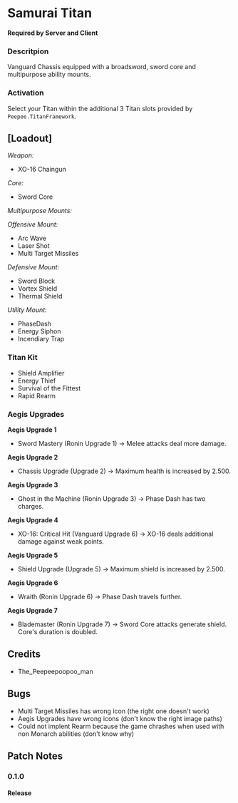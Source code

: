 # Samurai Titan

**Required by Server and Client**

### Descritpion
Vanguard Chassis equipped with a broadsword, sword core and multipurpose ability mounts.


### Activation
Select your Titan within the additional 3 Titan slots provided by `Peepee.TitanFramework`.


## [Loadout]
*Weapon:* 
- XO-16 Chaingun


*Core:* 
- Sword Core


*Multipurpose Mounts:*

*Offensive Mount:*
- Arc Wave
- Laser Shot
- Multi Target Missiles

*Defensive Mount:*
- Sword Block
- Vortex Shield
- Thermal Shield

*Utility Mount:*
- PhaseDash
- Energy Siphon
- Incendiary Trap


### Titan Kit
- Shield Amplifier
- Energy Thief
- Survival of the Fittest
- Rapid Rearm


### Aegis Upgrades
**Aegis Upgrade 1**
- Sword Mastery (Ronin Upgrade 1)
-> Melee attacks deal more damage.

**Aegis Upgrade 2**
- Chassis Upgrade (Upgrade 2)
-> Maximum health is increased by 2.500.

**Aegis Upgrade 3**
- Ghost in the Machine (Ronin Upgrade 3)
-> Phase Dash has two charges.

**Aegis Upgrade 4**
- XO-16: Critical Hit (Vanguard Upgrade 6)
-> XO-16 deals additional damage against weak points.

**Aegis Upgrade 5**
- Shield Upgrade (Upgrade 5)
-> Maximum shield is increased by 2.500.

**Aegis Upgrade 6**
- Wraith (Ronin Upgrade 6)
-> Phase Dash travels further.

**Aegis Upgrade 7**
- Blademaster (Ronin Upgrade 7)
-> Sword Core attacks generate shield. Core's duration is doubled.



## Credits
- The_Peepeepoopoo_man


## Bugs
- Multi Target Missiles has wrong icon (the right one doesn't work)
- Aegis Upgrades have wrong icons (don't know the right image paths)
- Could not implent Rearm because the game chrashes when used with non Monarch abilities (don't know why)


## Patch Notes

### 0.1.0

#### Release